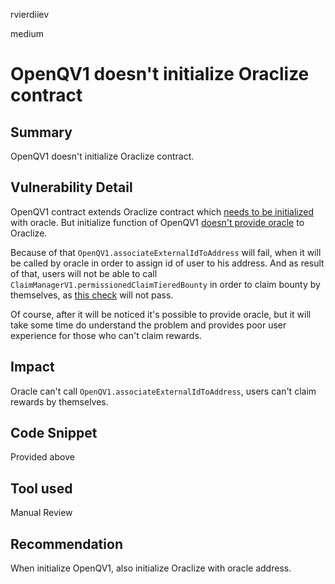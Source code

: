 rvierdiiev

medium

# OpenQV1 doesn't initialize Oraclize contract

## Summary
OpenQV1 doesn't initialize Oraclize contract.
## Vulnerability Detail
OpenQV1 contract extends Oraclize contract which [needs to be initialized](https://github.com/sherlock-audit/2023-02-openq/blob/main/contracts/Oracle/Oraclize.sol#L20-L22) with oracle.
But initialize function of OpenQV1 [doesn't provide oracle](https://github.com/sherlock-audit/2023-02-openq/blob/main/contracts/OpenQ/Implementations/OpenQV1.sol#L14-L18) to Oraclize.

Because of that `OpenQV1.associateExternalIdToAddress` will fail, when it will be called by oracle in order to assign id of user to his address. And as result of that, users will not be able to call `ClaimManagerV1.permissionedClaimTieredBounty` in order to claim bounty by themselves, as [this check](https://github.com/sherlock-audit/2023-02-openq/blob/main/contracts/ClaimManager/Implementations/ClaimManagerV1.sol#L90-L94) will not pass.

Of course, after it will be noticed it's possible to provide oracle, but it will take some time do understand the problem and provides poor user experience for those who can't claim rewards.
## Impact
Oracle can't call `OpenQV1.associateExternalIdToAddress`, users can't claim rewards by themselves.
## Code Snippet
Provided above
## Tool used

Manual Review

## Recommendation
When initialize OpenQV1, also initialize Oraclize with oracle address.
